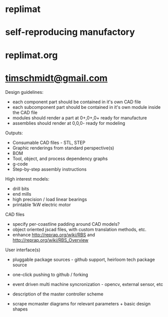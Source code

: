 # replimat
# self-reproducing manufactory
# replimat.org
# timschmidt@gmail.com

Design guidelines:
- each component part should be contained in it's own CAD file
- each subcomponent part should be contained in it's own module inside the CAD file
- modules should render a part at 0+,0+,0+ ready for manufacture
- assemblies should render at 0,0,0- ready for modeling

Outputs:
- Consumable CAD files - STL, STEP
- Graphic renderings from standard perspective(s)
- BOM
- Tool, object, and process dependency graphs
- g-code
- Step-by-step assembly instructions

High interest models:
- drill bits
- end mills
- high precision / load linear bearings
- printable 1kW electric motor

CAD files
- specify per-coastline padding around CAD models?
- object oriented jscad files, with custom translation methods, etc.
- enhance http://reprap.org/wiki/RBS and http://reprap.org/wiki/RBS_Overview

User interface(s)
- pluggable package sources - github support, heirloom tech package source
- one-click pushing to github / forking


- event driven multi machine syncronization - opencv, external sensor, etc
- description of the master controller scheme
- scrape mcmaster diagrams for relevant parameters + basic design shapes
